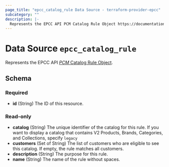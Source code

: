 ```yaml
---
page_title: "epcc_catalog_rule Data Source - terraform-provider-epcc"
subcategory: ""
description: |-
  Represents the EPCC API PCM Catalog Rule Object https://documentation.elasticpath.com/commerce-cloud/docs/api/pcm/catalogs/rules/get-a-catalog-rule.html.
---
```


# Data Source `epcc_catalog_rule`

Represents the EPCC API [*PCM* Catalog Rule Object](https://documentation.elasticpath.com/commerce-cloud/docs/api/pcm/catalogs/rules/get-a-catalog-rule.html).



## Schema

### Required

- **id** (String) The ID of this resource.

### Read-only

- **catalog** (String) The unique identifier of the catalog for this rule. If you want to display a catalog that contains V2 Products, Brands, Categories, and Collections, specify `legacy`
- **customers** (Set of String) The list of customers who are eligible to see this catalog. If empty, the rule matches all customers.
- **description** (String) The purpose for this rule.
- **name** (String) The name of the rule without spaces.


